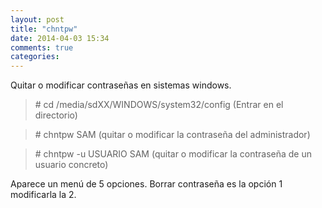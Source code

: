```yaml
---
layout: post
title: "chntpw"
date: 2014-04-03 15:34
comments: true
categories: 
---
```

Quitar o modificar contraseñas en sistemas windows. 

>\# cd /media/sdXX/WINDOWS/system32/config  (Entrar en el directorio) 

>\# chntpw SAM (quitar o modificar la contraseña del administrador) 

>\# chntpw -u USUARIO SAM  (quitar o modificar la contraseña de un usuario concreto) 

Aparece un menú de 5 opciones. Borrar contraseña es la opción 1 modificarla la 2.

